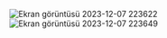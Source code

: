 ![Ekran görüntüsü 2023-12-07 223622](https://github.com/Furkanpr/UcluRebuildPuanHesapla/assets/92824058/a209d729-8a62-46db-8bec-8d18fc8aa6a2)
![Ekran görüntüsü 2023-12-07 223649](https://github.com/Furkanpr/UcluRebuildPuanHesapla/assets/92824058/032a3b1d-33e7-4c59-9b7d-c04c8ca357ef)

